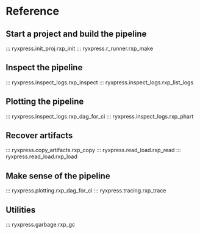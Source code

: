 # Reference

## Start a project and build the pipeline

::: ryxpress.init_proj.rxp_init
::: ryxpress.r_runner.rxp_make

## Inspect the pipeline

::: ryxpress.inspect_logs.rxp_inspect
::: ryxpress.inspect_logs.rxp_list_logs

## Plotting the pipeline

::: ryxpress.inspect_logs.rxp_dag_for_ci
::: ryxpress.inspect_logs.rxp_phart

## Recover artifacts

::: ryxpress.copy_artifacts.rxp_copy
::: ryxpress.read_load.rxp_read
::: ryxpress.read_load.rxp_load

## Make sense of the pipeline

::: ryxpress.plotting.rxp_dag_for_ci
::: ryxpress.tracing.rxp_trace

## Utilities
::: ryxpress.garbage.rxp_gc
